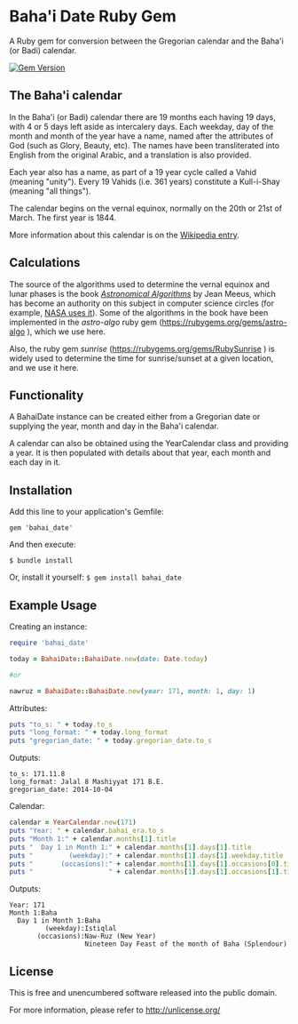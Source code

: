 Baha'i Date Ruby Gem
====================
A Ruby gem for conversion between the Gregorian calendar and the Baha'i (or Badi) calendar.

[![Gem Version](https://badge.fury.io/rb/bahai_date.png)](http://badge.fury.io/rb/bahai_date)


The Baha'i calendar
-------------------
In the Baha'i (or Badi) calendar there are 19 months each having 19 days, with 4 or 5 days left aside as intercalery days. Each weekday, day of the month and month of the year have a name, named after the attributes of God (such as Glory, Beauty, etc). The names have been transliterated into English from the original Arabic, and a translation is also provided.

Each year also has a name, as part of a 19 year cycle called a Vahid (meaning "unity"). Every 19 Vahids (i.e. 361 years) constitute a Kull-i-Shay (meaning "all things"). 

The calendar begins on the vernal equinox, normally on the 20th or 21st of March. The first year is 1844.

More information about this calendar is on the [Wikipedia entry](http://en.wikipedia.org/wiki/Bah%C3%A1'%C3%AD_calendar).


Calculations
------------
The source of the algorithms used to determine the vernal equinox and lunar
phases is the book [*Astronomical Algorithms*](http://www.willbell.com/math/mc1.htm) by Jean Meeus, which has become an authority on this subject in computer science circles (for example, [NASA uses it](http://eclipse.gsfc.nasa.gov/phase/phasecat.html)). Some of the algorithms in the book have been implemented in the *astro-algo* ruby
gem (https://rubygems.org/gems/astro-algo
), which we use here.

Also, the ruby gem *sunrise* (https://rubygems.org/gems/RubySunrise
) is widely used to determine the time for sunrise/sunset at a given location, and we use it here.


Functionality
-------------
A BahaiDate instance can be created either from a Gregorian date or supplying the year, month and day in the Baha'i calendar.

A calendar can also be obtained using the YearCalendar class and providing a year. It is then populated with details about that year, each month and each day in it.


Installation
------------
Add this line to your application's Gemfile:

`gem 'bahai_date'`

And then execute:

`$ bundle install`

Or, install it yourself:
`$ gem install bahai_date`


Example Usage
-------------
Creating an instance:
```ruby
require 'bahai_date'

today = BahaiDate::BahaiDate.new(date: Date.today)

#or

nawruz = BahaiDate::BahaiDate.new(year: 171, month: 1, day: 1)
```

Attributes:
```ruby
puts "to_s: " + today.to_s
puts "long_format: " + today.long_format
puts "gregorian_date: " + today.gregorian_date.to_s
```
Outputs:
```
to_s: 171.11.8
long_format: Jalal 8 Mashiyyat 171 B.E.
gregorian_date: 2014-10-04
```

Calendar:
```ruby
calendar = YearCalendar.new(171)
puts "Year: " + calendar.bahai_era.to_s
puts "Month 1:" + calendar.months[1].title
puts "  Day 1 in Month 1:" + calendar.months[1].days[1].title
puts "         (weekday):" + calendar.months[1].days[1].weekday.title
puts "       (occasions):" + calendar.months[1].days[1].occasions[0].title
puts "                   " + calendar.months[1].days[1].occasions[1].title
```
Outputs:
```
Year: 171
Month 1:Baha
  Day 1 in Month 1:Baha
         (weekday):Istiqlal
       (occasions):Naw-Ruz (New Year)
                   Nineteen Day Feast of the month of Baha (Splendour)
```


License
-------
This is free and unencumbered software released into the public domain.

For more information, please refer to <http://unlicense.org/>

